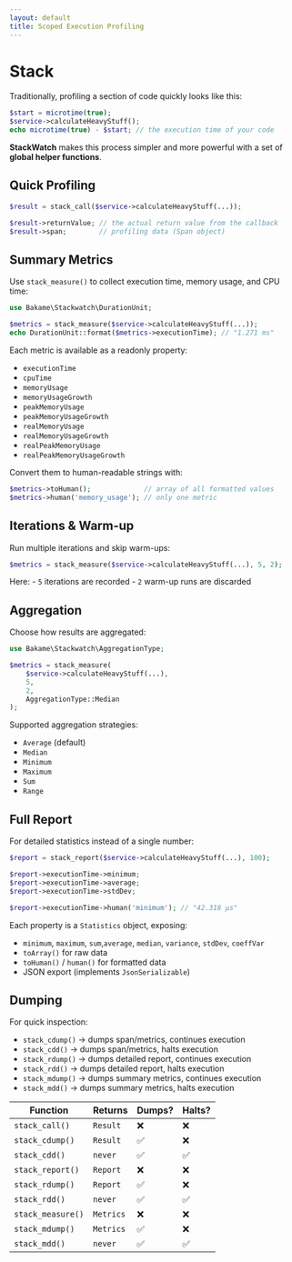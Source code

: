```yaml
---
layout: default
title: Scoped Execution Profiling
---
```


# Stack

Traditionally, profiling a section of code quickly looks like this:

```php
$start = microtime(true);
$service->calculateHeavyStuff();
echo microtime(true) - $start; // the execution time of your code
```

**StackWatch** makes this process simpler and more powerful with a set of **global helper functions**.

## Quick Profiling

```php
$result = stack_call($service->calculateHeavyStuff(...));

$result->returnValue; // the actual return value from the callback
$result->span;        // profiling data (Span object)
```

## Summary Metrics

Use `stack_measure()` to collect execution time, memory usage, and CPU time:

```php
use Bakame\Stackwatch\DurationUnit;

$metrics = stack_measure($service->calculateHeavyStuff(...));
echo DurationUnit::format($metrics->executionTime); // "1.271 ms"
```
Each metric is available as a readonly property:

- `executionTime`
- `cpuTime`
- `memoryUsage`
- `memoryUsageGrowth`
- `peakMemoryUsage`
- `peakMemoryUsageGrowth`
- `realMemoryUsage`
- `realMemoryUsageGrowth`
- `realPeakMemoryUsage`
- `realPeakMemoryUsageGrowth`

Convert them to human-readable strings with:

```php
$metrics->toHuman();             // array of all formatted values
$metrics->human('memory_usage'); // only one metric
```

## Iterations & Warm-up

Run multiple iterations and skip warm-ups:

```php
$metrics = stack_measure($service->calculateHeavyStuff(...), 5, 2);
```
Here:
    - `5` iterations are recorded
    - `2` warm-up runs are discarded

## Aggregation

Choose how results are aggregated:

```php
use Bakame\Stackwatch\AggregationType;

$metrics = stack_measure(
    $service->calculateHeavyStuff(...),
    5,
    2,
    AggregationType::Median
);
```

Supported aggregation strategies:

- `Average` (default)
- `Median`
- `Minimum`
- `Maximum`
- `Sum`
- `Range`

## Full Report

For detailed statistics instead of a single number:

```php
$report = stack_report($service->calculateHeavyStuff(...), 100);

$report->executionTime->minimum;
$report->executionTime->average;
$report->executionTime->stdDev;

$report->executionTime->human('minimum'); // "42.318 μs"
```

Each property is a `Statistics` object, exposing:

- `minimum`, `maximum`, `sum`,`average`, `median`, `variance`, `stdDev`, `coeffVar`
- `toArray()` for raw data
- `toHuman()` / `human()` for formatted data
- JSON export (implements `JsonSerializable`)

## Dumping

For quick inspection:

 - `stack_cdump()` → dumps span/metrics, continues execution
- `stack_cdd()` → dumps span/metrics, halts execution
- `stack_rdump()` → dumps detailed report, continues execution
- `stack_rdd()` → dumps detailed report, halts execution
- `stack_mdump()` → dumps summary metrics, continues execution
- `stack_mdd()` → dumps summary metrics, halts execution


| Function          | Returns   | Dumps? | Halts? |
|-------------------|-----------|--------|--------|
| `stack_call()`    | `Result`  | ❌      | ❌      |
| `stack_cdump()`   | `Result`  | ✅      | ❌      |
| `stack_cdd()`     | `never`   | ✅      | ✅      |
| `stack_report()`  | `Report`  | ❌      | ❌      |
| `stack_rdump()`   | `Report`  | ✅      | ❌      |
| `stack_rdd()`     | `never`   | ✅      | ✅      |
| `stack_measure()` | `Metrics` | ❌      | ❌      |
| `stack_mdump()`   | `Metrics` | ✅      | ❌      |
| `stack_mdd()`     | `never`   | ✅      | ✅      |
